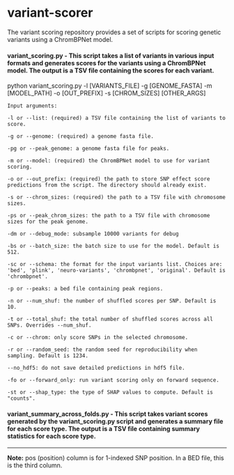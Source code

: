 # variant-scorer
The variant scoring repository provides a set of scripts for scoring genetic variants using a ChromBPNet model. 

#### variant_scoring.py - This script takes a list of variants in various input formats and generates scores for the variants using a ChromBPNet model. The output is a TSV file containing the scores for each variant. 

python variant_scoring.py -l [VARIANTS_FILE] -g [GENOME_FASTA] -m [MODEL_PATH] -o [OUT_PREFIX] -s [CHROM_SIZES] [OTHER_ARGS]

````
Input arguments:

-l or --list: (required) a TSV file containing the list of variants to score.

-g or --genome: (required) a genome fasta file.

-pg or --peak_genome: a genome fasta file for peaks.

-m or --model: (required) the ChromBPNet model to use for variant scoring.

-o or --out_prefix: (required) the path to store SNP effect score predictions from the script. The directory should already exist.

-s or --chrom_sizes: (required) the path to a TSV file with chromosome sizes.

-ps or --peak_chrom_sizes: the path to a TSV file with chromosome sizes for the peak genome.

-dm or --debug_mode: subsample 10000 variants for debug

-bs or --batch_size: the batch size to use for the model. Default is 512.

-sc or --schema: the format for the input variants list. Choices are: 'bed', 'plink', 'neuro-variants', 'chrombpnet', 'original'. Default is 'chrombpnet'.

-p or --peaks: a bed file containing peak regions.

-n or --num_shuf: the number of shuffled scores per SNP. Default is 10.

-t or --total_shuf: the total number of shuffled scores across all SNPs. Overrides --num_shuf.

-c or --chrom: only score SNPs in the selected chromosome.

-r or --random_seed: the random seed for reproducibility when sampling. Default is 1234.

--no_hdf5: do not save detailed predictions in hdf5 file.

-fo or --forward_only: run variant scoring only on forward sequence.

-st or --shap_type: the type of SHAP values to compute. Default is "counts".

````

#### variant_summary_across_folds.py - This script takes variant scores generated by the variant_scoring.py script and generates a summary file for each score type. The output is a TSV file containing summary statistics for each score type. 


---

**Note:** pos (position) column is for 1-indexed SNP position. In a BED file, this is the third column.
